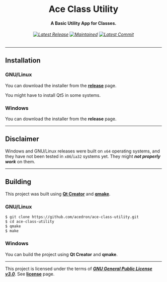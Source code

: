 <p align="center">
  <h1 align="center">Ace Class Utility</h1>
  <h4 align="center">A Basic Utility App for Classes.</h4>
  <h6 align="center">
  	<a href="https://github.com/acedron/ace-class-utility/releases/latest"><img src="https://img.shields.io/github/v/release/acedron/ace-class-utility?include_prereleases&style=for-the-badge" alt="Latest Release" /></a>
    <a href="https://github.com/acedron/ace-class-utility/commits/master"><img src="https://img.shields.io/maintenance/yes/2021?style=for-the-badge" alt="Maintained" /></a>
    <a href="https://github.com/acedron/ace-class-utility/commit/master"><img src="https://img.shields.io/github/last-commit/acedron/ace-class-utility?style=for-the-badge" alt="Latest Commit" /></a>
  </h6>
</p>

------

## Installation

### GNU/Linux

You can download the installer from the **[release](https://github.com/acedron/ace-class-utility/releases/latest)** page.

You might have to install Qt5 in some systems.

### Windows

You can download the installer from the **release** page.

------

## Disclaimer

Windows and GNU/Linux releases were built on `x64` operating systems, and they have not been tested in `x86`/`ia32` systems yet. They might ***not properly work*** on them.

------

## Building

This project was built using **[Qt Creator](https://www.qt.io/product/development-tools)** and **[qmake](https://doc.qt.io/qt-5/qmake-manual.html)**.

### GNU/Linux

```bash
$ git clone https://github.com/acedron/ace-class-utility.git
$ cd ace-class-utility
$ qmake
$ make
```

### Windows

You can build the project using **Qt Creator** and **qmake**.

------

This project is licensed under the terms of ***[GNU General Public License v3.0](https://www.gnu.org/licenses/gpl-3.0.en.html)***. See **[license](https://github.com/acedron/abstouch-nux/blob/master/LICENSE)** page.
